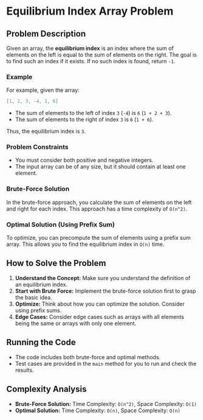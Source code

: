 # Equilibrium Index Array Problem

## Problem Description

Given an array, the **equilibrium index** is an index where the sum of elements on the left is equal to the sum of elements on the right. The goal is to find such an index if it exists. If no such index is found, return `-1`.

### Example

For example, given the array:

```java
[1, 2, 3, -4, 1, 6]
```

- The sum of elements to the left of index `3` (`-4`) is `6` (`1 + 2 + 3`).
- The sum of elements to the right of index `3` is `6` (`1 + 6`).

Thus, the equilibrium index is `3`.

### Problem Constraints

- You must consider both positive and negative integers.
- The input array can be of any size, but it should contain at least one element.

### Brute-Force Solution

In the brute-force approach, you calculate the sum of elements on the left and right for each index. This approach has a time complexity of `O(n^2)`.

### Optimal Solution (Using Prefix Sum)

To optimize, you can precompute the sum of elements using a prefix sum array. This allows you to find the equilibrium index in `O(n)` time.

## How to Solve the Problem

1. **Understand the Concept:** Make sure you understand the definition of an equilibrium index.
2. **Start with Brute Force:** Implement the brute-force solution first to grasp the basic idea.
3. **Optimize:** Think about how you can optimize the solution. Consider using prefix sums.
4. **Edge Cases:** Consider edge cases such as arrays with all elements being the same or arrays with only one element.

## Running the Code

- The code includes both brute-force and optimal methods.
- Test cases are provided in the `main` method for you to run and check the results.

## Complexity Analysis

- **Brute-Force Solution:** Time Complexity: `O(n^2)`, Space Complexity: `O(1)`
- **Optimal Solution:** Time Complexity: `O(n)`, Space Complexity: `O(n)`

